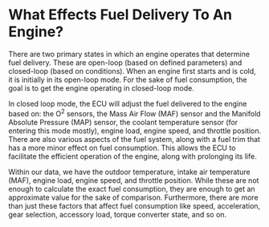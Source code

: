 # What Effects Fuel Delivery To An Engine?

There are two primary states in which an engine operates that determine 
fuel delivery.
These are open-loop (based on defined parameters) and 
closed-loop (based on conditions).
When an engine first starts and is cold, 
it is initially in its open-loop mode.
For the sake of fuel consumption, 
the goal is to get the engine operating in closed-loop mode.

In closed loop mode, the ECU will adjust the fuel delivered to the engine based 
on: the O<sup>2</sup> sensors, 
the Mass Air Flow (MAF) sensor and the Manifold Absolute Pressure (MAP) sensor,
the coolant temperature sensor (for entering this mode mostly),
engine load, engine speed, and throttle position.
There are also various aspects of the fuel system, 
along with a fuel trim that has a more minor effect on fuel consumption.
This allows the ECU to facilitate the efficient operation of the engine,
along with prolonging its life.

Within our data, we have the outdoor temperature, intake air temperature (MAF),
engine load, engine speed, and throttle position. 
While these are not enough to calculate the exact fuel consumption, 
they are enough to get an approximate value for the sake of comparison.
Furthermore, there are more than just these factors that affect fuel 
consumption like speed, acceleration, gear selection, accessory load, 
torque converter state, and so on.

